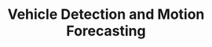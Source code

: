 ---
title: "Vehicle Detection and Motion Forecasting"
collection: projects
description: 'Models for vehicle detection and motion forecasting on the PandaSet dataset. Implemented preprocessing by creating BEV voxelized images from LiDAR data. Developed a heat-map object detection model using focal loss and anisotropic gaussians. Built a model that predicts a parametric distribution over future trajectories.'
about: '[Final Project], University of Toronto, CSC498: Making Your Self-driving Car Perceive the World. With C. Zhang.'
imgurl: 'vehicle.png'
links:
  - name: report 1
    link: https://akuramshin.github.io/files/CSC490_1.pdf
  - name: report 2 
    link: https://akuramshin.github.io/files/CSC490_2.pdf
  - name: code
    link: https://github.com/akuramshin/csc490-projects
---